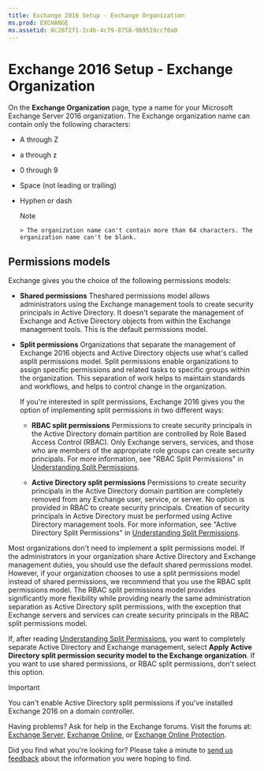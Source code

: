 ```yaml
---
title: Exchange 2016 Setup - Exchange Organization
ms.prod: EXCHANGE
ms.assetid: 8c28f2f1-2c4b-4c79-8758-9b9519ccf0a0
---
```



# Exchange 2016 Setup - Exchange Organization

On the **Exchange Organization** page, type a name for your Microsoft Exchange Server 2016 organization. The Exchange organization name can contain only the following characters:
  
    
    


- A through Z
    
  
- a through z
    
  
- 0 through 9
    
  
- Space (not leading or trailing)
    
  
- Hyphen or dash
    
    > [!NOTE]
      > The organization name can't contain more than 64 characters. The organization name can't be blank. 

## Permissions models

Exchange gives you the choice of the following permissions models: 
  
    
    

- **Shared permissions** Theshared permissions model allows administrators using the Exchange management tools to create security principals in Active Directory. It doesn't separate the management of Exchange and Active Directory objects from within the Exchange management tools. This is the default permissions model.
    
  
- **Split permissions** Organizations that separate the management of Exchange 2016 objects and Active Directory objects use what's called asplit permissions model. Split permissions enable organizations to assign specific permissions and related tasks to specific groups within the organization. This separation of work helps to maintain standards and workflows, and helps to control change in the organization.
    
    If you're interested in split permissions, Exchange 2016 gives you the option of implementing split permissions in two different ways:
    
  - **RBAC split permissions** Permissions to create security principals in the Active Directory domain partition are controlled by Role Based Access Control (RBAC). Only Exchange servers, services, and those who are members of the appropriate role groups can create security principals. For more information, see "RBAC Split Permissions" in [Understanding Split Permissions](http://technet.microsoft.com/library/2b709e15-63a2-4841-94bc-b289b71166d0.aspx).
    
  
  - **Active Directory split permissions** Permissions to create security principals in the Active Directory domain partition are completely removed from any Exchange user, service, or server. No option is provided in RBAC to create security principals. Creation of security principals in Active Directory must be performed using Active Directory management tools. For more information, see "Active Directory Split Permissions" in [Understanding Split Permissions](http://technet.microsoft.com/library/2b709e15-63a2-4841-94bc-b289b71166d0.aspx).
    
  
Most organizations don't need to implement a split permissions model. If the administrators in your organization share Active Directory and Exchange management duties, you should use the default shared permissions model. However, if your organization chooses to use a split permissions model instead of shared permissions, we recommend that you use the RBAC split permissions model. The RBAC split permissions model provides significantly more flexibility while providing nearly the same administration separation as Active Directory split permissions, with the exception that Exchange servers and services can create security principals in the RBAC split permissions model.
  
    
    
If, after reading  [Understanding Split Permissions](http://technet.microsoft.com/library/2b709e15-63a2-4841-94bc-b289b71166d0.aspx), you want to completely separate Active Directory and Exchange management, select **Apply Active Directory split permission security model to the Exchange organization**. If you want to use shared permissions, or RBAC split permissions, don't select this option.
  
    
    

> [!IMPORTANT]
> You can't enable Active Directory split permissions if you've installed Exchange 2016 on a domain controller. 
  
    
    

Having problems? Ask for help in the Exchange forums. Visit the forums at:  [Exchange Server](https://go.microsoft.com/fwlink/p/?linkId=60612),  [Exchange Online](https://go.microsoft.com/fwlink/p/?linkId=267542), or  [Exchange Online Protection](https://go.microsoft.com/fwlink/p/?linkId=285351).
  
    
    
Did you find what you're looking for? Please take a minute to  [send us feedback](mailto:ExchangeHelpFeedback@microsoft.com&amp;subject=Exchange%202016%20help%20feedback&amp;Body=Thanks%20for%20taking%20the%20time%20to%20send%20us%20feedback!%20We%20strive%20to%20respond%20to%20every%20message%20we%20receive,%20even%20though%20it%20might%20take%20us%20a%20while.%20Let%20us%20know%20what%20you%20think%20about%20Exchange%20content:%20What%20are%20we%20doing%20right%3F%20How%20can%20we%20make%20help%20better%3F%0APlease%20note%20that%20we're%20unable%20to%20respond%20to%20requests%20for%20support%20submitted%20via%20this%20email%20address.%20If%20you%20need%20help,%20please%20contact%20Exchange%20Server%20support%20at%20http://go.microsoft.com/fwlink/p/%3FLinkId=402506.%0AThanks!%0AThe%20Exchange%20Server%20Content%20Publishing%20team) about the information you were hoping to find.
  
    
    


